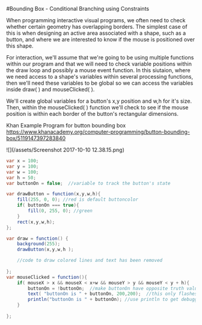 #Bounding Box - Conditional Branching using Constraints

When programming interactive visual programs, we often need to check whether certain geometry has overlapping borders.  The simplest case of this is when designing an active area associated with a shape, such as a button, and where we are interested to know if the mouse is positioned over this shape. 

For interaction, we'll assume that we're going to be using multiple functions within our program and that we will need to check variable positions within the draw loop and possibly a mouse event function.  In this siutaion, where we need access to a shape's variables within several processing functions, then we'll need these variables to be global so we can access the variables inside draw( ) and mouseClicked( ).  

We'll create global variables for a button's x,y position and w,h for it's size.
Then, within the mouseClicked( ) function we'll check to see if the mouse position is within each border of the button's rectangular dimensions.  

Khan Example Program for button bounding box
https://www.khanacademy.org/computer-programming/button-bounding-box/5119147397283840

![](/assets/Screenshot 2017-10-10 12.38.15.png)

```java
var x = 100;
var y = 100;
var w = 100;
var h = 50;
var buttonOn = false;  //variable to track the button's state

var drawButton = function(x,y,w,h){
    fill(255, 0, 0); //red is default buttoncolor
    if( buttonOn === true){
        fill(0, 255, 0); //green
    }
    rect(x,y,w,h);
};

var draw = function() {
    background(255);
    drawButton(x,y,w,h );

    //code to draw colored lines and text has been removed
    
};
var mouseClicked = function(){
    if( mouseX > x && mouseX < x+w && mouseY > y && mouseY < y + h){
        buttonOn = !buttonOn;  //make buttonOn have opposite truth value, if it was false, turn to true,...if it was true, turn to false 
        text( "buttonOn is " + buttonOn, 200,200);  //this only flashes for a second then is overwritten by the background
        println("buttonOn is " + buttonOn); //use println to get debugging information
    }
    
};


```